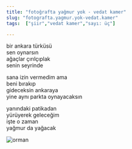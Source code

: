 ```yaml
---
title: "fotoğrafta yağmur yok - vedat kamer"
slug: "fotografta.yagmur.yok-vedat.kamer"
tags:  ["şiir","vedat kamer","sayı: üç"]

---
```

bir ankara türküsü    
sen oynarsın  
ağaçlar çırılçıplak  
senin seyrinde

sana izin vermedim ama  
beni bırakıp  
gideceksin ankaraya  
yine aynı parkta oynayacaksın

yanındaki patikadan  
yürüyerek geleceğim  
işte o zaman  
yağmur da yağacak



![orman](/img/ky01_36_barisozdemir.jpg)